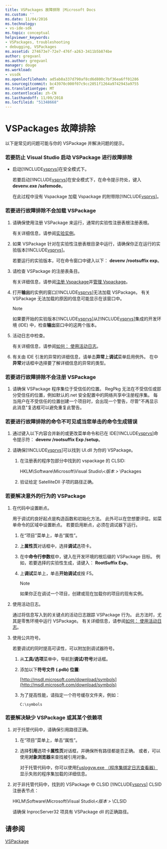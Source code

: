 ```yaml
---
title: VSPackages 故障排除 |Microsoft Docs
ms.custom: ''
ms.date: 11/04/2016
ms.technology:
- vs-ide-sdk
ms.topic: conceptual
helpviewer_keywords:
- VSPackages, troubleshooting
- debugging, VSPackages
ms.assetid: 274673e7-72e7-476f-a263-3411b5b874be
author: gregvanl
ms.author: gregvanl
manager: douge
ms.workload:
- vssdk
ms.openlocfilehash: ad5ab8a337d790af8cd6d800c7bf36ea6ff01286
ms.sourcegitcommit: bc43970c000f07c9cc2051f1264a9742943a9755
ms.translationtype: MT
ms.contentlocale: zh-CN
ms.lasthandoff: 11/09/2018
ms.locfileid: "51348668"
---
```

# <a name="troubleshooting-vspackages"></a>VSPackages 故障排除
以下是常见的问题可能与你的 VSPackage 并解决问题的提示。  
  
### <a name="to-troubleshoot-a-vspackage-that-keeps-visual-studio-from-starting"></a>若要防止 Visual Studio 启动 VSPackage 进行故障排除  
  
- 启动[!INCLUDE[vsprvs](../code-quality/includes/vsprvs_md.md)]在安全模式下。  
  
   若要启动[!INCLUDE[vsprvs](../code-quality/includes/vsprvs_md.md)]在安全模式下，在命令提示符处，键入**devenv.exe /safemode**。  
  
   在此过程中没有 Vspackage 加载 Vspackage 的附带除[!INCLUDE[vsprvs](../code-quality/includes/vsprvs_md.md)]。  
  
### <a name="to-troubleshoot-a-vspackage-that-does-not-load"></a>若要进行故障排除不会加载 VSPackage  
  
1. 请确保使用注册 VSPackage 来运行，通常的实验性注册表根注册表根。  
  
    有关详细信息，请参阅[实验实例](../extensibility/the-experimental-instance.md)。  
  
2. 如果 VSPackage 针对在实验性注册表根目录中运行，请确保你正在运行的实验版本[!INCLUDE[vsprvs](../code-quality/includes/vsprvs_md.md)]。  
  
    若要运行的实验版本，可在命令窗口中键入以下： **devenv /rootsuffix exp**。  
  
3. 请检查 VSPackage 的注册表条目。  
  
    有关详细信息，请参阅[注册 Vspackage](registering-and-unregistering-vspackages.md)并[管理 Vspackage](../extensibility/managing-vspackages.md)。  
  
4. 打开**输出**的实例的窗口[!INCLUDE[vsprvs](../code-quality/includes/vsprvs_md.md)]无法加载 VSPackage。 有关 VSPackage 无法加载的原因的信息可能显示在该窗口中。  
  
   > [!NOTE]
   >  如果要开始的实验版本[!INCLUDE[vsprvs](../code-quality/includes/vsprvs_md.md)]从[!INCLUDE[vsprvs](../code-quality/includes/vsprvs_md.md)]集成的开发环境 (IDE) 中，检查**输出**窗口中的这两个版本。  
  
5. 活动日志中检查。  
  
    有关详细信息，请参阅[如何： 使用活动日志](../extensibility/how-to-use-the-activity-log.md)。  
  
6. 有关由 IDE 引发的异常的详细信息，请单击**异常**上**调试**菜单启用例外。 在中**异常**对话框中选择要了解详细信息的异常的类型。  
  
### <a name="to-troubleshoot-a-vspackage-that-does-not-register"></a>若要进行故障排除不会注册 VSPackage  
  
1.  请确保 VSPackage 程序集位于受信任的位置。 RegPkg 无法在不受信任或部分受信任的位置，例如默认的.net 安全配置中的网络共享中注册程序集。 每当用户在不受信任的位置创建一个项目时，会出现一个警告，尽管"不再显示此消息"复选框可以避免重复此警告。  
  
### <a name="to-troubleshoot-a-command-that-is-not-visible-or-that-generates-an-error-when-you-click-a-command"></a>若要进行故障排除的命令不可见或当您单击的命令生成错误  
  
1. 通过键入以下内容合并新的或更改菜单命令和已在 IDE[!INCLUDE[vsprvs](../code-quality/includes/vsprvs_md.md)]命令提示符： **devenv /rootsuffix Exp /setup**。  
  
2. 请确保[!INCLUDE[vsprvs](../code-quality/includes/vsprvs_md.md)]可以找到 UI.dll 为你的 VSPackage。  
  
   1.  在注册表的程序包部分中找到的 vspackage 的 CLSID:  
  
        HKLM\Software\Microsoft\Visual Studio\\*\<版本 >* \Packages  
  
   2.  验证给定 SatelliteDll 子项的路径正确。  
  
### <a name="to-troubleshoot-a-vspackage-that-behaves-unexpectedly"></a>若要解决意外的行为的 VSPackage  
  
1.  在代码中设置断点。  
  
     用于调试的良好起点是构造函数和初始化方法。 此外可以在您想要评估，如菜单命令的区域中设置断点。 若要启用断点，必须在调试器下运行。  
  
    1.  在“项目”菜单上，单击“属性”。  
  
    2.  上**属性页**对话框中，选择**调试**选项卡。  
  
    3.  在中**命令行参数**框中，键入在开发环境的根后缀的 VSPackage 目标。 例如，若要选择的实验性生成，请键入： **RootSuffix Exp**。  
  
    4.  上**调试**菜单上，单击**开始调试**或按 F5。  
  
        > [!NOTE]
        >  如果你正在调试一个项目，创建或现在加载你的项目的现有实例。  
  
2.  使用活动日志。  
  
     通过将信息写入到的关键点的活动日志跟踪 VSPackage 行为。 此方法时，尤其是零售环境中运行 VSPackage。 有关详细信息，请参阅[如何： 使用活动日志](../extensibility/how-to-use-the-activity-log.md)。  
  
3.  使用公共符号。  
  
     若要调试的同时提高可读性，可以附加到调试器符号。  
  
    1.  从**工具/选项**菜单中，导航到**调试/符号**对话框。  
  
    2.  添加以下**符号文件 (.pdb) 位置**:  
  
         [http://msdl.microsoft.com/download/symbols](http://msdl.microsoft.com/download/symbols)  
  
    3.  为了提高性能，请指定一个符号缓存文件夹，例如：  
  
        ```  
        C:\symbols  
        ```  
  
### <a name="to-troubleshoot-a-missing-vspackage-or-one-of-its-dependencies"></a>若要解决缺少 VSPackage 或其某个依赖项  
  
1. 对于托管代码中，请确保引用路径正确。  
  
   1.  在“项目”菜单上，单击“属性”。  
  
   2.  选择**引用**选项卡**属性页**对话框，并确保所有路径都是否正确。 或者，可以使用**对象浏览器**来查找被引用对象。  
  
        对于托管代码中，你可以使用[Fuslogvw.exe （程序集绑定日志查看器）](/dotnet/framework/tools/fuslogvw-exe-assembly-binding-log-viewer)显示失败的程序集加载的详细信息。  
  
2. 对于非托管代码中，找到的 VSPackage 中 CLSID [!INCLUDE[vsprvs](../code-quality/includes/vsprvs_md.md)] CLSID 注册表节点：  
  
    HKLM\Software\Microsoft\Visual Studio\\*\<版本 >* \CLSID  
  
   请确保 InprocServer32 项具有 VSPackage dll 的正确路径。  
  
## <a name="see-also"></a>请参阅  
 [VSPackage](../extensibility/internals/vspackages.md)